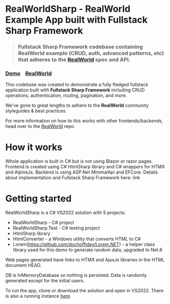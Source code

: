 # RealWorldSharp - RealWorld Example App built with Fullstack Sharp Framework 

> ### Fullstack Sharp Framework codebase containing RealWorld example (CRUD, auth, advanced patterns, etc) that adheres to the [RealWorld](https://github.com/gothinkster/realworld) spec and API.


### [Demo](realworldsharp-a3fqa4fqffehfnh8.canadacentral-01.azurewebsites.net)&nbsp;&nbsp;&nbsp;&nbsp;[RealWorld](https://github.com/gothinkster/realworld)

This codebase was created to demonstrate a fully fledged fullstack application built with **Fullstack Sharp Framework** including CRUD operations, authentication, routing, pagination, and more.

We've gone to great lengths to adhere to the **RealWorld** community styleguides & best practices.

For more information on how to this works with other frontends/backends, head over to the [RealWorld](https://github.com/gothinkster/realworld) repo.


# How it works

Whole application is built in C# but is not using Blazor or razor pages.
Frontend is created using C# HtmlSharp library and C# wrappers for HTMX and AlpineJs. 
Backend is using ASP.Net MinimalApi and EFCore.
Details about implementation and Fullstack Sharp Framework here: link

# Getting started

RealWorldSharp is a C# VS2022 solution with 5 projects:
- RealWorldSharp - C# project
- RealWorldSharp.Test - C# testing project
- HtmlSharp library
- HtmlConverter - a Windows utility that converts HTML to C#
- Lorem(https://github.com/dochoffiday/Lorem.NET) - a helper class library used for this demo to generate random data, upgraded to Net.8

Web pages generated have links to HTMX and AjaxJs libraries in the HTML document HEAD.

DB is InMemoryDatabase so nothing is persisted. Data is randomly generated except for the initial users.

To run the app, clone or download the solution and open in VS2022.
There is also a running instance [here](realworldsharp-a3fqa4fqffehfnh8.canadacentral-01.azurewebsites.net)

